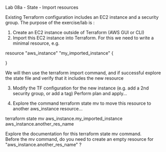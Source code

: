 Lab 08a - State - Import resources

Existing Terraform configuration includes an EC2 instance and a security group.
The purpose of the exercise/lab is :
1. Create an EC2 instance outside of Terraform (AWS GUI or CLI)
2. Import this EC2 instance into Terraform. For this we need to write a minimal resource, e.g.

resource "aws_instance" "my_imported_instance"
{


}

We will then use the terraform import command,  and if successful explore the state file and verify that it includes the new resource

3. Modify the TF configuration for the new instance (e.g. add a 2nd security group, or add a tag)
Perform plan and apply...

4. Explore the command terraform state mv to move this resource to another aws_instance resource...

terraform state mv aws_instance.my_imported_instance  aws_instance.another_res_name

Explore the documentation for this terraform state mv command.  
Before the mv command,  do you need to create an empty resource for "aws_instance.another_res_name" ?

